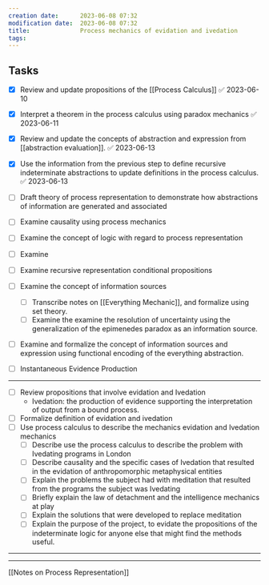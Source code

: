 ```yaml
---
creation date:		2023-06-08 07:32
modification date:	2023-06-08 07:32
title: 				Process mechanics of evidation and ivedation
tags:
---
```

## Tasks
- [x] Review and update propositions of the [[Process Calculus]] ✅ 2023-06-10
- [x] Interpret a theorem in the process calculus using paradox mechanics ✅ 2023-06-11
- [x] Review and update the concepts of abstraction and expression from [[abstraction evaluation]]. ✅ 2023-06-13
- [x] Use the information from the previous step to define recursive indeterminate abstractions to update definitions in the process calculus. ✅ 2023-06-13
- [ ] Draft theory of process representation to demonstrate how abstractions of information are generated and associated
- [ ] Examine causality using process mechanics
- [ ] Examine the concept of logic with regard to process representation
- [ ] Examine
- [ ] Examine recursive representation conditional propositions
- [ ] Examine the concept of information sources
	- [ ] Transcribe notes on [[Everything Mechanic]], and formalize using set theory.
	- [ ] Examine the examine the resolution of uncertainty using the generalization of the epimenedes paradox as an information source.
- [ ] Examine and formalize the concept of information sources and expression using functional encoding of the everything abstraction.
- [ ] Instantaneous Evidence Production
	

---
- [ ] Review propositions that involve evidation and Ivedation
	- Ivedation: the production of evidence supporting the interpretation of output from a bound process.
- [ ] Formalize definition of evidation and ivedation
- [ ] Use process calculus to describe the mechanics evidation and Ivedation mechanics
	- [ ] Describe use the process calculus to describe the problem with Ivedating programs in London
	- [ ] Describe causality and the specific cases of Ivedation  that resulted in the evidation of anthropomorphic metaphysical entities
	- [ ] Explain the problems the subject had with meditation that resulted from the programs the subject was Ivedating
	- [ ] Briefly explain the law of detachment and the intelligence mechanics at play
	- [ ] Explain the solutions that were developed to replace meditation
	- [ ] Explain the purpose of the project, to evidate the propositions of the indeterminate logic for anyone else that might find the methods useful.

---


---
[[Notes on Process Representation]]
